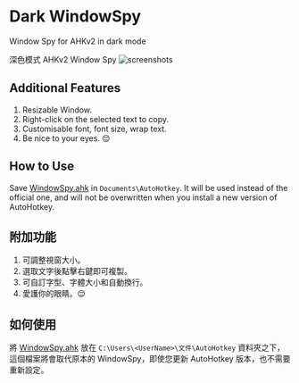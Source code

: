 # Dark WindowSpy
Window Spy for AHKv2 in dark mode

深色模式 AHKv2 Window Spy
![screenshots](https://github.com/nperovic/Dark_WindowSpy/assets/122501303/3651ab4e-67df-4fff-81c5-68a3e9d5bca4)

## Additional Features
1. Resizable Window.
2. Right-click on the selected text to copy.
3. Customisable font, font size, wrap text.
4. Be nice to your eyes. 😌

## How to Use
Save [WindowSpy.ahk](WindowSpy.ahk) in `Documents\AutoHotkey`.
It will be used instead of the official one, and will not be overwritten when you install a new version of AutoHotkey.

## 附加功能
1. 可調整視窗大小。
2. 選取文字後點擊右鍵即可複製。
3. 可自訂字型、字體大小和自動換行。
4. 愛護你的眼睛。😌

## 如何使用
將 [WindowSpy.ahk](WindowSpy.ahk) 放在 `C:\Users\<UserName>\文件\AutoHotkey` 資料夾之下，這個檔案將會取代原本的 WindowSpy，即使您更新 AutoHotkey 版本，也不需要重新設定。

